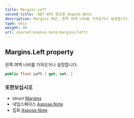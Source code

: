 ```yaml
---
title: Margins.Left
second_title: .NET API 참조용 Aspose.Note
description: Margins 재산. 왼쪽 여백 너비를 가져오거나 설정합니다.
type: docs
weight: 40
url: /ko/net/aspose.note/margins/left/
---
```

## Margins.Left property

왼쪽 여백 너비를 가져오거나 설정합니다.

```csharp
public float Left { get; set; }
```

### 또한보십시오

* struct [Margins](../)
* 네임스페이스 [Aspose.Note](../../margins/)
* 집회 [Aspose.Note](../../../)


